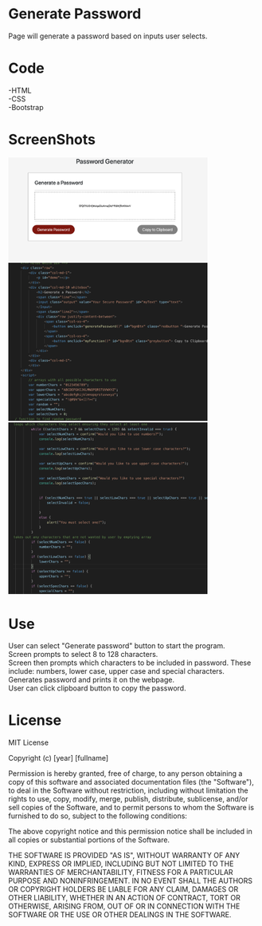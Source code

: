 # Generate Password

Page will generate a password based on inputs user selects.

# Code
-HTML
<br>
-CSS
<br>
-Bootstrap

# ScreenShots
<img src="Screen Shot 2019-11-02 at 9.25.04 AM.png" width=400px>
<img src="Screen Shot 2019-11-02 at 9.26.25 AM.png" width=400px>
<img src="Screen Shot 2019-11-02 at 9.26.35 AM.png" width=400px>

# Use
User can select "Generate password" button to start the program.
<br>
Screen prompts to select 8 to 128 characters.
<br>
Screen then prompts which characters to be included in password. These include: numbers, lower case, upper case and special characters. 
<br>
Generates password and prints it on the webpage.
<br>
User can click clipboard button to copy the password.


# License

MIT License

Copyright (c) [year] [fullname]

Permission is hereby granted, free of charge, to any person obtaining a copy
of this software and associated documentation files (the "Software"), to deal
in the Software without restriction, including without limitation the rights
to use, copy, modify, merge, publish, distribute, sublicense, and/or sell
copies of the Software, and to permit persons to whom the Software is
furnished to do so, subject to the following conditions:

The above copyright notice and this permission notice shall be included in all
copies or substantial portions of the Software.

THE SOFTWARE IS PROVIDED "AS IS", WITHOUT WARRANTY OF ANY KIND, EXPRESS OR
IMPLIED, INCLUDING BUT NOT LIMITED TO THE WARRANTIES OF MERCHANTABILITY,
FITNESS FOR A PARTICULAR PURPOSE AND NONINFRINGEMENT. IN NO EVENT SHALL THE
AUTHORS OR COPYRIGHT HOLDERS BE LIABLE FOR ANY CLAIM, DAMAGES OR OTHER
LIABILITY, WHETHER IN AN ACTION OF CONTRACT, TORT OR OTHERWISE, ARISING FROM,
OUT OF OR IN CONNECTION WITH THE SOFTWARE OR THE USE OR OTHER DEALINGS IN THE
SOFTWARE.
